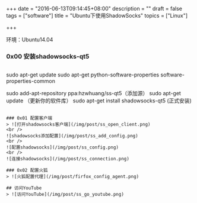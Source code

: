 +++
date = "2016-06-13T09:14:45+08:00"
description = ""
draft = false
tags = ["software"]
title = "Ubuntu下使用ShadowSocks"
topics = ["Linux"]

+++

环境：Ubuntu14.04

### 0x00 安装shadowsocks-qt5
> ```sh
sudo apt-get update
sudo apt-get python-software-properties software-properties-common

sudo add-apt-repository ppa:hzwhuang/ss-qt5（添加源）
sudo apt-get update （更新你的软件库）
sudo apt-get install shadowsocks-qt5 (正式安装)
```

### 0x01 配置客户端
> ![打开shadowsocks客户端](/img/post/ss_open_client.png)
<br />
![shadowsocks添加配置](/img/post/ss_add_config.png)
<br />
![配置shadowsocks](/img/post/ss_config.png)
<br />
![连接shadowsocks](/img/post/ss_connection.png)

### 0x02 配置火狐
> ![火狐配置代理](/img/post/firfox_config_agent.png)

## 访问YouTube
> ![访问YouTube](/img/post/ss_go_youtube.png)
